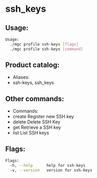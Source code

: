 # ssh_keys

## Usage:
```bash
Usage:
  ./mgc profile ssh-keys [flags]
  ./mgc profile ssh-keys [command]
```

## Product catalog:
- Aliases:
- ssh-keys, ssh_keys

## Other commands:
- Commands:
- create      Register new SSH key
- delete      Delete SSH Key
- get         Retrieve a SSH key
- list        List SSH keys

## Flags:
```bash
Flags:
  -h, --help      help for ssh-keys
  -v, --version   version for ssh-keys
```

